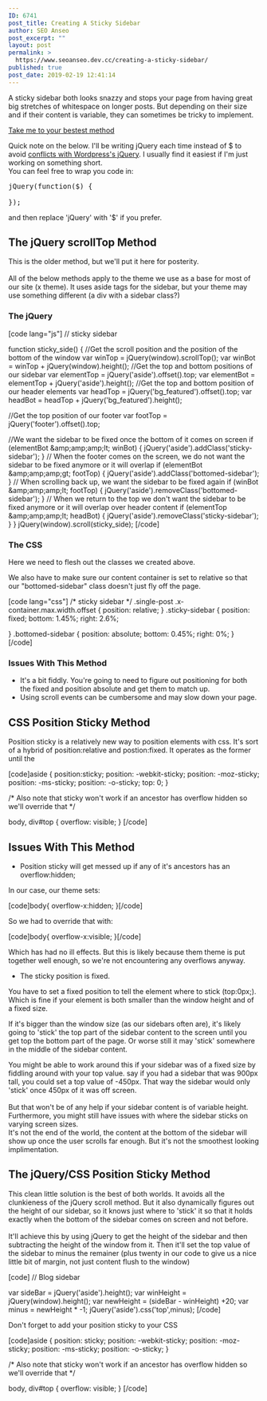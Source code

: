 ```yaml
---
ID: 6741
post_title: Creating A Sticky Sidebar
author: SEO Anseo
post_excerpt: ""
layout: post
permalink: >
  https://www.seoanseo.dev.cc/creating-a-sticky-sidebar/
published: true
post_date: 2019-02-19 12:41:14
---
```

<!-- wp:paragraph {"fontSize":"medium"} -->
<p class="has-medium-font-size">A sticky sidebar both looks snazzy and stops your page from having great big stretches of whitespace on longer posts. But depending on their size and if their content is variable, they can sometimes be tricky to implement.<br></p>
<!-- /wp:paragraph -->

<!-- wp:button {"backgroundColor":"vivid-red","textColor":"very-light-gray","className":"is-style-squared"} -->
<div class="wp-block-button is-style-squared"><a class="wp-block-button__link has-text-color has-very-light-gray-color has-background has-vivid-red-background-color" href="#bestest">Take me to your bestest method</a></div>
<!-- /wp:button -->

<!-- wp:paragraph -->
<p>

Quick note on the below. I'll be writing jQuery each time instead of $ to avoid <a target="_blank" href="https://digwp.com/2011/09/using-instead-of-jquery-in-wordpress/" rel="noreferrer noopener">conflicts with Wordpress's jQuery</a>. I usually find it easiest if I'm just working on something short.<br>You can feel free to wrap you code in:

</p>
<!-- /wp:paragraph -->

<!-- wp:syntaxhighlighter/code {"language":"jscript","makeURLsClickable":false} -->
<pre class="wp-block-syntaxhighlighter-code">jQuery(function($) {

});</pre>
<!-- /wp:syntaxhighlighter/code -->

<!-- wp:paragraph -->
<p>and then replace 'jQuery' with '$' if you prefer.</p>
<!-- /wp:paragraph -->

<!-- wp:heading -->
<h2>The jQuery scrollTop Method</h2>
<!-- /wp:heading -->

<!-- wp:paragraph -->
<p>This is the older method, but we'll put it here for posterity.<br><br>All of the below methods apply to the theme we use as a base for most of our site (x theme). It uses aside tags for the sidebar, but your theme may use something different (a div with a sidebar class?)<br></p>
<!-- /wp:paragraph -->

<!-- wp:heading {"level":3} -->
<h3>The jQuery</h3>
<!-- /wp:heading -->

<!-- wp:html -->
[code lang="js"]
// sticky sidebar

function sticky_side() {
//Get the scroll position and the position of the bottom of the window
var winTop = jQuery(window).scrollTop();
var winBot = winTop + jQuery(window).height();
//Get the top and bottom positions of our sidebar
var elementTop = jQuery('aside').offset().top;
var elementBot = elementTop + jQuery('aside').height();
//Get the top and bottom position of our header elements
var headTop = jQuery('bg_featured').offset().top;
var headBot = headTop + jQuery('bg_featured').height();

//Get the top position of our footer
var footTop = jQuery('footer').offset().top;

//We want the sidebar to be fixed once the bottom of it comes on screen
if (elementBot &amp;amp;amp;amp;lt; winBot) {
			jQuery('aside').addClass('sticky-sidebar');
        }
// When the footer comes on the screen, we do not want the sidebar to be fixed anymore or it will overlap
if (elementBot &amp;amp;amp;amp;gt; footTop) {
			jQuery('aside').addClass('bottomed-sidebar');
        } 
// When scrolling back up, we want the sidebar to be fixed again
if (winBot &amp;amp;amp;amp;lt; footTop) {
			jQuery('aside').removeClass('bottomed-sidebar');
        }
// When we return to the top we don't want the sidebar to be fixed anymore or it will overlap over header content
if (elementTop &amp;amp;amp;amp;lt; headBot) {
            jQuery('aside').removeClass('sticky-sidebar');
        } 
}
jQuery(window).scroll(sticky_side);
[/code]
<!-- /wp:html -->

<!-- wp:heading {"level":3} -->
<h3>The CSS</h3>
<!-- /wp:heading -->

<!-- wp:paragraph -->
<p>Here we need to flesh out the classes we created above.</p>
<!-- /wp:paragraph -->

<!-- wp:paragraph -->
<p>We also have to make sure our content container is set to relative so that our "bottomed-sidebar" class doesn't just fly off the page.</p>
<!-- /wp:paragraph -->

<!-- wp:html -->
[code lang="css"]
/* sticky sidebar */
.single-post .x-container.max.width.offset {
    position: relative;
}
.sticky-sidebar
{
    position: fixed;
    bottom: 1.45%;
    right: 2.6%;

}
.bottomed-sidebar
{
position: absolute;
    bottom: 0.45%;
    right: 0%;
}
[/code]
<!-- /wp:html -->

<!-- wp:heading {"level":3} -->
<h3>Issues With This Method</h3>
<!-- /wp:heading -->

<!-- wp:list -->
<ul><li>It's a bit fiddly. You're going to need to figure out positioning for both the fixed and position absolute and get them to match up.</li><li>Using scroll events can be cumbersome and may slow down your page.</li></ul>
<!-- /wp:list -->

<!-- wp:heading -->
<h2>CSS Position Sticky Method<br></h2>
<!-- /wp:heading -->

<!-- wp:paragraph -->
<p>Position sticky is a relatively new way to position elements with css. It's sort of a hybrid of  position:relative and postion:fixed. It operates as the former until the </p>
<!-- /wp:paragraph -->

<!-- wp:html -->
[code]aside {
  position:sticky;
position: -webkit-sticky;
  position: -moz-sticky;
  position: -ms-sticky;
  position: -o-sticky;
  top: 0;
}

/* Also note that sticky won't work if an ancestor has overflow hidden so we'll override that */

body, div#top {
    overflow: visible;
}
[/code]
<!-- /wp:html -->

<!-- wp:heading -->
<h2>Issues With This Method</h2>
<!-- /wp:heading -->

<!-- wp:list -->
<ul><li>Position sticky will get messed up if any of it's ancestors has an overflow:hidden;</li></ul>
<!-- /wp:list -->

<!-- wp:paragraph -->
<p>In our case, our theme sets:</p>
<!-- /wp:paragraph -->

<!-- wp:html -->
[code]body{
overflow-x:hidden;
}[/code]

So we had to override that with:

[code]body{
overflow-x:visible;
}[/code]

Which has had no ill effects. But this is likely because them theme is put together well enough, so we're not encountering any overflows anyway.
<!-- /wp:html -->

<!-- wp:list -->
<ul><li>The sticky position is fixed.</li></ul>
<!-- /wp:list -->

<!-- wp:paragraph -->
<p>You have to set a fixed position to tell the element where to stick (top:0px;).<br>Which is fine if your element is both smaller than the window height and of a fixed size.</p>
<!-- /wp:paragraph -->

<!-- wp:paragraph -->
<p>If it's bigger than the window size (as our sidebars often are), it's likely going to 'stick' the top part of the sidebar content to the screen until you get top the bottom part of the page. Or worse still it may 'stick' somewhere in the middle of the sidebar content. </p>
<!-- /wp:paragraph -->

<!-- wp:paragraph -->
<p>You might be able to work around this if your sidebar was of a fixed size by fiddling around with your top value. say if you had a sidebar that was 900px tall, you could set a top value of -450px. That way the sidebar would only 'stick' once 450px of it was off screen.<br><br>But that won't be of any help if your sidebar content is of variable height. Furthermore, you might still have issues with where the sidebar sticks on varying screen sizes. <br>It's not the end of the world, the content at the bottom of the sidebar will show up once the user scrolls far enough. But it's not the smoothest looking implimentation. </p>
<!-- /wp:paragraph -->

<!-- wp:heading -->
<h2 id="bestest">The jQuery/CSS Position Sticky Method<br></h2>
<!-- /wp:heading -->

<!-- wp:paragraph -->
<p>This clean little solution is the best of both worlds. It avoids all the clunkieness of the jQuery scroll method. But it also dynamically figures out the height of our sidebar, so it knows just where to 'stick' it so that it holds exactly when the bottom of the sidebar comes on screen and not before.<br><br>It'll achieve this by using jQuery to get the height of the sidebar and then subtracting the height of the window from it. Then it'll set the top value of the sidebar to minus the remainer (plus twenty in our code to give us a nice little bit of margin, not just content flush to the window)</p>
<!-- /wp:paragraph -->

<!-- wp:html -->
[code]
// Blog sidebar

var sideBar = jQuery('aside').height();
var winHeight =  jQuery(window).height();
var newHeight = (sideBar - winHeight) +20;
var minus = newHeight * -1;
jQuery('aside').css('top',minus);
[/code]
<!-- /wp:html -->

<!-- wp:paragraph -->
<p>Don't forget to add your position sticky to your CSS</p>
<!-- /wp:paragraph -->

<!-- wp:html -->
[code]aside {
  position: sticky;
  position: -webkit-sticky;
  position: -moz-sticky;
  position: -ms-sticky;
  position: -o-sticky;
}

/* Also note that sticky won't work if an ancestor has overflow hidden so we'll override that */

body, div#top {
    overflow: visible;
}
[/code]
<!-- /wp:html -->